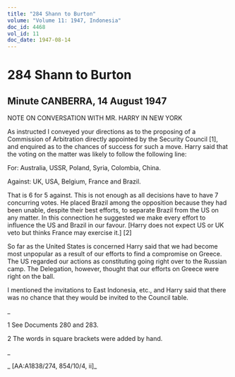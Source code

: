 ```yaml
---
title: "284 Shann to Burton"
volume: "Volume 11: 1947, Indonesia"
doc_id: 4468
vol_id: 11
doc_date: 1947-08-14
---
```


# 284 Shann to Burton

## Minute CANBERRA, 14 August 1947

NOTE ON CONVERSATION WITH MR. HARRY IN NEW YORK

As instructed I conveyed your directions as to the proposing of a Commission of Arbitration directly appointed by the Security Council [1], and enquired as to the chances of success for such a move. Harry said that the voting on the matter was likely to follow the following line:

For: Australia, USSR, Poland, Syria, Colombia, China.

Against: UK, USA, Belgium, France and Brazil.

That is 6 for 5 against. This is not enough as all decisions have to have 7 concurring votes. He placed Brazil among the opposition because they had been unable, despite their best efforts, to separate Brazil from the US on any matter. In this connection he suggested we make every effort to influence the US and Brazil in our favour. [Harry does not expect US or UK veto but thinks France may exercise it.] [2]

So far as the United States is concerned Harry said that we had become most unpopular as a result of our efforts to find a compromise on Greece. The US regarded our actions as constituting going right over to the Russian camp. The Delegation, however, thought that our efforts on Greece were right on the ball.

I mentioned the invitations to East Indonesia, etc., and Harry said that there was no chance that they would be invited to the Council table.

_

1 See Documents 280 and 283.

2 The words in square brackets were added by hand.

_

_ [AA:A1838/274, 854/10/4, ii]_
